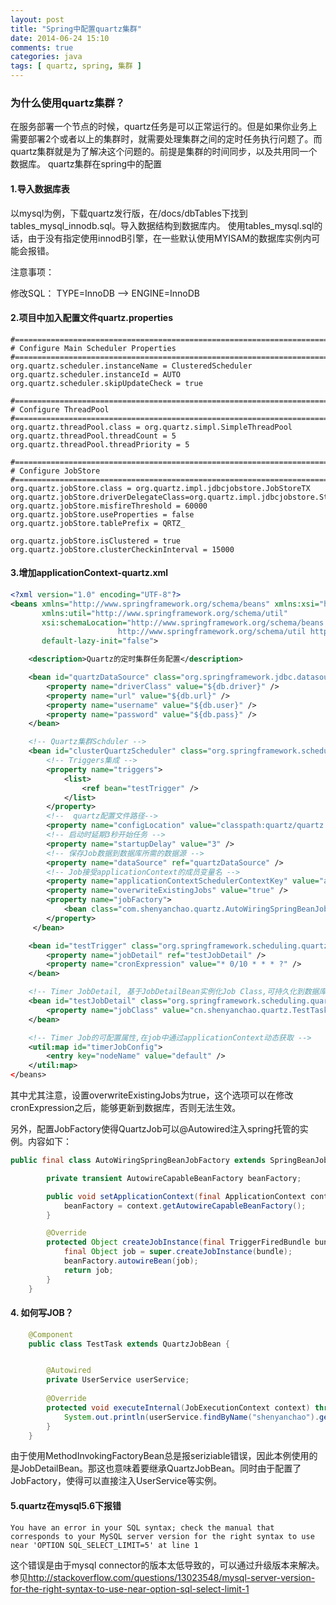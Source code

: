 ```yaml
---
layout: post
title: "Spring中配置quartz集群"
date: 2014-06-24 15:10
comments: true
categories: java
tags: [ quartz, spring, 集群 ]
---
```

### 为什么使用quartz集群？

在服务部署一个节点的时候，quartz任务是可以正常运行的。但是如果你业务上需要部署2个或者以上的集群时，就需要处理集群之间的定时任务执行问题了。而quartz集群就是为了解决这个问题的。前提是集群的时间同步，以及共用同一个数据库。
quartz集群在spring中的配置
#### 1.导入数据库表

以mysql为例，下载quartz发行版，在/docs/dbTables下找到tables_mysql_innodb.sql。导入数据结构到数据库内。 使用tables_mysql.sql的话，由于没有指定使用innodB引擎，在一些默认使用MYISAM的数据库实例内可能会报错。

注意事项：

修改SQL： TYPE=InnoDB –> ENGINE=InnoDB
<!--more-->

#### 2.项目中加入配置文件quartz.properties

    #============================================================================
    # Configure Main Scheduler Properties
    #============================================================================
    org.quartz.scheduler.instanceName = ClusteredScheduler
    org.quartz.scheduler.instanceId = AUTO
    org.quartz.scheduler.skipUpdateCheck = true
    
    #============================================================================
    # Configure ThreadPool
    #============================================================================
    org.quartz.threadPool.class = org.quartz.simpl.SimpleThreadPool
    org.quartz.threadPool.threadCount = 5
    org.quartz.threadPool.threadPriority = 5
    
    #============================================================================
    # Configure JobStore
    #============================================================================
    org.quartz.jobStore.class = org.quartz.impl.jdbcjobstore.JobStoreTX
    org.quartz.jobStore.driverDelegateClass=org.quartz.impl.jdbcjobstore.StdJDBCDelegate
    org.quartz.jobStore.misfireThreshold = 60000
    org.quartz.jobStore.useProperties = false
    org.quartz.jobStore.tablePrefix = QRTZ_
    
    org.quartz.jobStore.isClustered = true
    org.quartz.jobStore.clusterCheckinInterval = 15000

#### 3.增加applicationContext-quartz.xml

```xml
<?xml version="1.0" encoding="UTF-8"?>
<beans xmlns="http://www.springframework.org/schema/beans" xmlns:xsi="http://www.w3.org/2001/XMLSchema-instance"
       xmlns:util="http://www.springframework.org/schema/util"
       xsi:schemaLocation="http://www.springframework.org/schema/beans http://www.springframework.org/schema/beans/spring-beans-3.0.xsd
                        http://www.springframework.org/schema/util http://www.springframework.org/schema/util/spring-util-3.0.xsd"
       default-lazy-init="false">

    <description>Quartz的定时集群任务配置</description>

    <bean id="quartzDataSource" class="org.springframework.jdbc.datasource.SimpleDriverDataSource">
        <property name="driverClass" value="${db.driver}" />
        <property name="url" value="${db.url}" />
        <property name="username" value="${db.user}" />
        <property name="password" value="${db.pass}" />
    </bean>

    <!-- Quartz集群Schduler -->
    <bean id="clusterQuartzScheduler" class="org.springframework.scheduling.quartz.SchedulerFactoryBean">
        <!-- Triggers集成 -->
        <property name="triggers">
            <list>
                <ref bean="testTrigger" />
            </list>
        </property>
        <!--  quartz配置文件路径-->
        <property name="configLocation" value="classpath:quartz/quartz.properties" />
        <!-- 启动时延期3秒开始任务 -->
        <property name="startupDelay" value="3" />
        <!-- 保存Job数据到数据库所需的数据源 -->
        <property name="dataSource" ref="quartzDataSource" />
        <!-- Job接受applicationContext的成员变量名 -->
        <property name="applicationContextSchedulerContextKey" value="applicationContext" />
        <property name="overwriteExistingJobs" value="true" />
        <property name="jobFactory">
            <bean class="com.shenyanchao.quartz.AutoWiringSpringBeanJobFactory"/>
        </property>
     </bean>
```


```xml
    <bean id="testTrigger" class="org.springframework.scheduling.quartz.CronTriggerBean">
        <property name="jobDetail" ref="testJobDetail" />
        <property name="cronExpression" value="* 0/10 * * * ?" />
    </bean>

    <!-- Timer JobDetail, 基于JobDetailBean实例化Job Class,可持久化到数据库实现集群 -->
    <bean id="testJobDetail" class="org.springframework.scheduling.quartz.JobDetailBean">
        <property name="jobClass" value="cn.shenyanchao.quartz.TestTask" />
    </bean>

    <!-- Timer Job的可配置属性,在job中通过applicationContext动态获取 -->
    <util:map id="timerJobConfig">
        <entry key="nodeName" value="default" />
    </util:map>
</beans>
```

其中尤其注意，设置overwriteExistingJobs为true，这个选项可以在修改cronExpression之后，能够更新到数据库，否则无法生效。

另外，配置JobFactory使得QuartzJob可以@Autowired注入spring托管的实例。内容如下：

```java
public final class AutoWiringSpringBeanJobFactory extends SpringBeanJobFactory implements ApplicationContextAware {

        private transient AutowireCapableBeanFactory beanFactory;

        public void setApplicationContext(final ApplicationContext context) {
            beanFactory = context.getAutowireCapableBeanFactory();
        }

        @Override
        protected Object createJobInstance(final TriggerFiredBundle bundle) throws Exception {
            final Object job = super.createJobInstance(bundle);
            beanFactory.autowireBean(job);
            return job;
        }
    }
```

#### 4. 如何写JOB？
```java
    @Component
    public class TestTask extends QuartzJobBean {


        @Autowired
        private UserService userService;
    
        @Override
        protected void executeInternal(JobExecutionContext context) throws JobExecutionException {
            System.out.println(userService.findByName("shenyanchao").getEmail());
        }
    }
```
由于使用MethodInvokingFactoryBean总是报seriziable错误，因此本例使用的是JobDetailBean。那这也意味着要继承QuartzJobBean。同时由于配置了JobFactory，使得可以直接注入UserService等实例。

#### 5.quartz在mysql5.6下报错

```shell
You have an error in your SQL syntax; check the manual that corresponds to your MySQL server version for the right syntax to use near 'OPTION SQL_SELECT_LIMIT=5' at line 1
```

这个错误是由于mysql connector的版本太低导致的，可以通过升级版本来解决。 参见<http://stackoverflow.com/questions/13023548/mysql-server-version-for-the-right-syntax-to-use-near-option-sql-select-limit-1>
